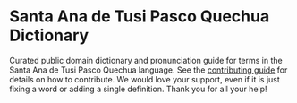 
# Santa Ana de Tusi Pasco Quechua Dictionary

Curated public domain dictionary and pronunciation guide for terms in the Santa Ana de Tusi Pasco Quechua language. See the [contributing guide](https://github.com/drumworkteam/term/blob/make/.github/contributing.md) for details on how to contribute. We would love your support, even if it is just fixing a word or adding a single definition. Thank you for all your help!